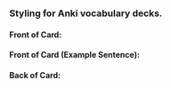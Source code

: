 ### Styling for Anki vocabulary decks.

#### Front of Card:

#### Front of Card (Example Sentence):

#### Back of Card:

